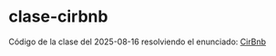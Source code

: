 # clase-cirbnb
Código de la clase del 2025-08-16 resolviendo el enunciado: [CirBnb](https://docs.google.com/document/d/16BRTbxQwXPmrAEiJ5ABvL34AFStV0Dq2iK-bbJKkg1M/edit?tab=t.0)
